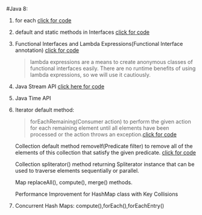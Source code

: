 #Java 8:

1. for each [click for code](https://github.com/Abrar535/Core-Java-Learning/blob/master/Java%208/src/main/Java8ForEachExample.java)
2. default and static methods in Interfaces [click for code](https://github.com/Abrar535/Core-Java-Learning/tree/master/Java%208/src/main/Java8DefaultAndStaticInterfaces)
3. Functional Interfaces and Lambda Expressions(Functional Interface annotation) [click for code](https://github.com/Abrar535/Core-Java-Learning/tree/master/Java%208/src/main/FunctionalInterfacesAndLambdaExpression)

   > lambda expressions are a means to create anonymous classes of functional interfaces easily. There are no runtime benefits of using lambda expressions, so we will use it cautiously.

4. Java Stream API [click here for code](https://github.com/Abrar535/Core-Java-Learning/blob/master/Java%208/src/main/Java8StreamApi/Main.java)

5. Java Time API

6. Iterator default method:
     >forEachRemaining(Consumer action) to perform the given action for each remaining element until all elements have been processed or the action throws an exception.[click for code](https://github.com/Abrar535/Core-Java-Learning/blob/master/Java%208/src/main/java8CollectionImprovements/ForEachRemaining.java)
    
    Collection default method removeIf(Predicate filter) to remove all of the elements of this collection that satisfy the given predicate. [click for code](https://github.com/Abrar535/Core-Java-Learning/blob/master/Java%208/src/main/java8CollectionImprovements/RemoveIf.java)
    
    Collection spliterator() method returning Spliterator instance that can be used to traverse elements sequentially or parallel.
    
    Map replaceAll(), compute(), merge() methods.
    
    Performance Improvement for HashMap class with Key Collisions

7. Concurrent Hash Maps: compute(),forEach(),forEachEntry()